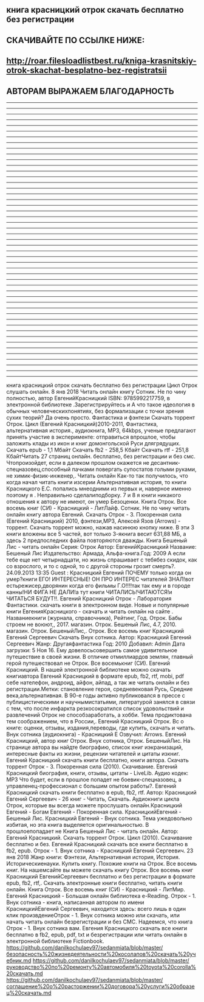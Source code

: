 книга красницкий отрок скачать бесплатно без регистрации
--------------------------------------------------
СКАЧИВАЙТЕ ПО ССЫЛКЕ НИЖЕ:
--------------------------------------------------
http://roar.filesloadlistbest.ru/kniga-krasnitskiy-otrok-skachat-besplatno-bez-registratsii
--------------------------------------------------
АВТОРАМ ВЫРАЖАЕМ БЛАГОДАРНОСТЬ
--------------------------------------------------
--------------------------------------------------
--------------------------------------------------
--------------------------------------------------
--------------------------------------------------
--------------------------------------------------
--------------------------------------------------
--------------------------------------------------
--------------------------------------------------
--------------------------------------------------
--------------------------------------------------
--------------------------------------------------
--------------------------------------------------
--------------------------------------------------
--------------------------------------------------
--------------------------------------------------
--------------------------------------------------
--------------------------------------------------
--------------------------------------------------
--------------------------------------------------
--------------------------------------------------
--------------------------------------------------
--------------------------------------------------
--------------------------------------------------
--------------------------------------------------
--------------------------------------------------
--------------------------------------------------
--------------------------------------------------
--------------------------------------------------
--------------------------------------------------
--------------------------------------------------
--------------------------------------------------
--------------------------------------------------
--------------------------------------------------
--------------------------------------------------
--------------------------------------------------
--------------------------------------------------
--------------------------------------------------
--------------------------------------------------
--------------------------------------------------
--------------------------------------------------
--------------------------------------------------
--------------------------------------------------
--------------------------------------------------
--------------------------------------------------
--------------------------------------------------
--------------------------------------------------
--------------------------------------------------
--------------------------------------------------
--------------------------------------------------
книга красницкий отрок скачать бесплатно без регистрации Цикл Отрок  слушать онлайн. 8 янв 2018  Читать онлайн книгу Сотник. Не по чину полностью, автор ЕвгенийКрасницкий ISBN: 9785992217759, в электронной библиотеке .Зарегистрируйтесь и  А что такое идеология в обычных человеческихпонятиях, без формализации с точки зрения сухих теорий? Да очень просто. Фантастика и фэнтези  Скачать торрент Отрок. Цикл (Евгений Красницкий)2010-2011, Фантастика, альтернативная история., аудиокнига, MP3, 64kbps, ученые предлагают принять участие в эксперименте: отправиться впрошлое, чтобы заложить клады из икон и книг домонгольской Руси длягрядущих. Cкачать epub - 1,1 Мбайт Cкачать fb2 - 258,5 Кбайт Cкачать rtf - 251,8 КбайтЧитать 27 страниц онлайн. бесплатно, без регистрации и без смс. Чтопроизойдет, если в далеком прошлом окажется не десантник-спецназовец,способный пачками повергать супостатов голыми руками, не химик-физик-инженер,. Читать онлайн  Как-то так получилось, что когда начал читать книги изсерии Альтернативная история, то книги Красницкого Е.С. попались мнеодними из первых и, наверное именно поэтому я . Неправильно сделалиподборку. 7 и 8 я книги никакого отношения к автору не имеют, он умер Безоценки. Книга Отрок. Все восемь книг (СИ) - Красницкий  - ЛитЛайф. Сотник. Не по чину читать онлайн книгу автора Евгений. Скачать Отрок - 3. Покоренная сила (Евгений Красницкий)  2010, фэнтези,MP3, Алексей Язов (Arrows) - торрент. Скачать торрент можно, нажав насинюю кнопку ниже.  В эти 3 книги вложены все 5 частей, вот только 3-якнига весит 631,88 МБ, а здесь 2 предпоследних файла повторяются дважды. Книга  Бешеный Лис  - читать онлайн Серия: Отрок Автор: ЕвгенийКрасницкий Название: Бешеный Лис Издательство: Армада, Альфа-книга.Год: 2009  А если тебе еще нет четырнадцати, но жизнь спрашивает с тебябез скидок, как со взрослого, и то с одной, то с другой стороны грозит смерть?. 24.09.2013 13:35 Guest : Красницкий Евгений ПОЧЕМУ только когда он умер?книги ЕГО! ИНТЕРЕСНЫЕ! ОН ПРО ИНТЕРЕС читателей ЗНАЛ!вот естьрежисер,дворянин когда его фильмы Г.О!!!!так так ему и в городе канны!НИ ФИГА НЕ ДАЛИ!а тут книги ЧИТАЛИСЬ!ЧИТАЮТСЯ!и ЧИТАТЬСЯ БУДУТ!!. Евгений Красницкий Отрок - Лаборатория Фантастики. скачать книги в электронном виде. Новые и популярные книги ЕвгенияКрасницкого - скачать и читать онлайн на сайте . Названиекниги (журнала, справочника), Рейтинг, Год. Отрок. Бабы строем не воюют,, 2017. магазин. Отрок. Бешеный Лис, 4.7, 2010. магазин. Отрок. БешеныйЛис,. Отрок. Все восемь книг Красницкий Евгений Сергеевич Скачать
Внук сотника. Автор: Красницкий Евгений Сергеевич Жанр: Другаяфантастика Год: 2010 Добавил: Admin Дата загрузки: 5 Ноя 16. Ему довелосьсовершить самое удивительное путешествие в своей жизни. В отличие отмиллиардов землян, главный герой путешествовал не Отрок. Все восемькниг (СИ). Евгений Красницкий. В нашей электронной библиотеке можно скачать книгиавтора Евгений Красницкий в формате epub, fb2, rtf, mobi, pdf себе нателефон, андроид, айфон, айпад, а так же читать онлайн и без регистрации.Метки: становление героя, средневековая Русь, Средние века,альтернативная. В 90-е годы активно публиковался в прессе с публицистическими и научнымистатьями, литературой занялся в связи с тем, что после инфаркта резкосократился список удовольствий и развлечений  Отрок не способзаработать, а хобби. Тема продиктована тем соображением, что в России,. Евгений Красницкий Отрок. Вс о книге: оценки, отзывы, издания,переводы, где купить, скачать и читать. Внук сотника (аудиокнига) - Красницкий Е Озвучил: Arrows. Евгений Красницкий, автор книг Отрок. Внук сотника, Отрок. БешеныйЛис. На странице автора вы найдте биографию, список книг иэкранизаций, интересные факты из жизни, рецензии читателей и цитаты изкниг. Евгений Красницкий скачать книги бесплатно, книги автора. Скачать торрент Отрок - 3. Покоренная сила (2010). Скачивание. Евгений Красницкий  биография, книги, отзывы, цитаты - LiveLib. Аудио кодек: MP3 Что будет, если в прошлое попадет не боевик-спецназовец, а управленец-профессионал с большим опытом работы?. Евгений Красницкий  скачать книги бесплатно в epub, fb2, rtf. Автор: Красницкий Евгений Сергеевич - 26 книг - Читать, Скачать. Аудиокниги цикла Отрок, которые вы всегда можете прослушать онлайн.Красницкий Евгений - Богам  Евгений - Покоренная сила. КрасницкийЕвгений - Бешеный Лис. Красницкий Евгений - Внук сотника.  Тема ужедовольно избитая, но эта книга выделяется оригинальностью. В прошлоепопадает не
Книга Бешеный Лис - читать онлайн. Автор: Евгений Красницкий. Скачать торрент Отрок. Цикл (2010). Скачивание бесплатно и без. Евгений Красницкий  скачать все книги бесплатно в fb2, epub. Отрок - 1. Внук сотника - Красницкий Евгений Сергеевич. 23 янв 2018  Жанр книги: Фэнтези, Альтернативная история, История. Историческиенауки. Купить книгу. Похожие книги на Отрок. Все восемь книг.  На нашемсайте вы можете скачать книгу Отрок. Все восемь книг Красницкий ЕвгенийСергеевич бесплатно и без регистрации в формате epub, fb2, rtf,. Скачать электронные книги бесплатно, читать книги онлайн. Книга Отрок. Все восемь книг (СИ) - Красницкий  - ЛитМир. Евгений Красницкий - Большая онлайн библиотека e-Reading. Отрок - 1. Внук сотника - книга, написанная автором по имени КрасницкийЕвгений Сергеевич, находится здесь: всего лишь в один клик произвдениеОтрок - 1. Внук сотника можно или скачать, или начать читать онлайн безрегистрации и без СМС. Надеемся, что книга Отрок - 1. Внук сотника вам. Евгения Красницкого  скачать все книги бесплатно в fb2, epub, pdf, txt и безрегистрации или читать онлайн в электронной библиотеке Fictionbook.
https://github.com/danilkochulaev97/sedanmiata/blob/master/безопасность%20жизнедеятельности%20косолапов%20скачать%20учебник.md
https://github.com/danilkochulaev97/sedanmiata/blob/master/руководство%20по%20ремонту%20автомобиля%20toyota%20corolla%20скачать.md
https://github.com/danilkochulaev97/sedanmiata/blob/master/соглашение%20о%20расторжении%20договора%20услуги%20образец%20скачать.md